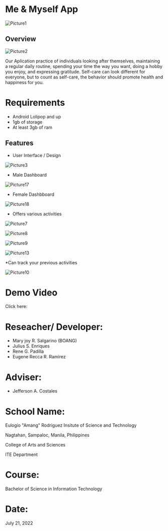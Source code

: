 # Me & Myself App
![Picture1](https://user-images.githubusercontent.com/109730772/180191729-eeb0e6d7-13b5-45ac-82fe-200d8b06685c.png)
## Overview
![Picture2](https://user-images.githubusercontent.com/109730772/180193341-7a9398e3-2507-438c-a583-ae621d8c73c1.png)

Our Aplication practice of individuals looking after themselves, maintaining a regular daily routine, spending your time the way you want, doing a hobby you enjoy, and expressing gratitude. Self-care can look different for everyone, but to count as self-care, the behavior should promote health and happiness for you.

# Requirements
* Android Lolipop and up
* 1gb of storage
* At least 3gb of ram




## Features
* User Interface / Design 

![Picture3](https://user-images.githubusercontent.com/109730772/180194147-7cdb2bb2-2ffa-42e9-a12d-8c3e6dbab9e2.png)

* Male Dashboard

![Picture17](https://user-images.githubusercontent.com/109730772/180199184-7d4b009e-1897-493d-b722-3cd5b6c9981e.png)

* Female Dashbboard 

![Picture18](https://user-images.githubusercontent.com/109730772/180199509-8f53683b-0d02-4e70-9e0f-49a12b4faf0a.png)


* Offers various activities 

![Picture7](https://user-images.githubusercontent.com/109730772/180195747-b1138df1-8a5b-4946-9d4b-d21c7ebfa6e9.png)


![Picture8](https://user-images.githubusercontent.com/109730772/180195756-0a22a27e-dd7b-42fa-b6e4-2aeb287bf8c2.png)


![Picture9](https://user-images.githubusercontent.com/109730772/180195768-eda04d3b-aa7b-40f1-8db4-78ea29080759.png)


![Picture13](https://user-images.githubusercontent.com/109730772/180196054-e5f92ef5-449a-4ced-9ce3-4c449085e131.png)


*Can track your previous activities 


![Picture10](https://user-images.githubusercontent.com/109730772/180195900-1bab09b5-6fbb-4e4c-b0a6-ffb0911e9f0c.png)

# Demo Video
Click here: 

# Reseacher/ Developer:
* Mary joy R. Salgarino (BOANG)
* Julius S. Enriques
* Rene G. Padilla
* Eugene Recca R. Ramirez

# Adviser:
* Jefferson A. Costales

# School Name:
Eulogio "Amang" Rodriguez Insitute of Science and Technology

Nagtahan, Sampaloc, Manila, Philippines

College of Arts and Sciences

ITE Department

# Course: 
Bachelor of Science in Information Technology 

# Date:
July 21, 2022
